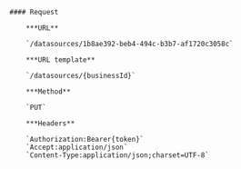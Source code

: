     #### Request

        ***URL**

        `/datasources/1b8ae392-beb4-494c-b3b7-af1720c3058c`

        ***URL template**

        `/datasources/{businessId}`

        ***Method**

        `PUT`

        ***Headers**

        `Authorization:Bearer{token}`
        `Accept:application/json`
        `Content-Type:application/json;charset=UTF-8`
